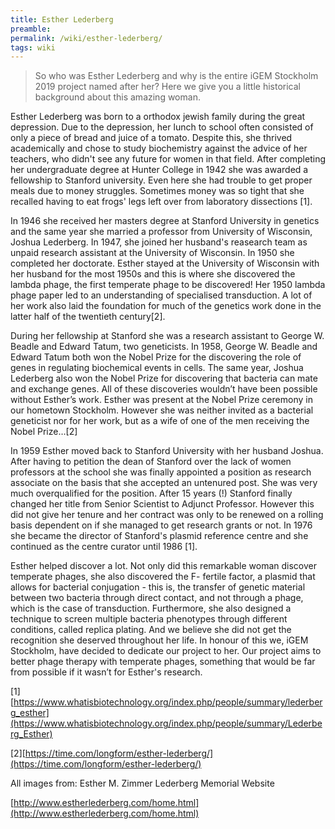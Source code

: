 ```yaml
---
title: Esther Lederberg
preamble:
permalink: /wiki/esther-lederberg/
tags: wiki
---
```


> So who was Esther Lederberg and why is the entire iGEM Stockholm 2019 project named after her? Here we give you a little historical background about this amazing woman.

Esther Lederberg was born to a orthodox jewish family during the great depression. Due to the depression, her lunch to school often consisted of only a piece of bread and juice of a tomato. Despite this, she thrived academically and chose to study biochemistry against the advice of her teachers, who didn't see any future for women in that field. After completing her undergraduate degree at Hunter College in 1942 she was awarded a fellowship to Stanford university. Even here she had trouble to get proper meals due to money struggles. Sometimes money was so tight that she recalled having to eat frogs' legs left over from laboratory dissections [1].

In 1946 she received her masters degree at Stanford University in genetics and the same year she married a professor from University of Wisconsin, Joshua Lederberg. In 1947, she joined her husband's reasearch team as unpaid research assistant at the University of Wisconsin. In 1950 she completed her doctorate. Esther stayed at the University of Wisconsin with her husband for the most 1950s and this is where she discovered the lambda phage, the first temperate phage to be discovered! Her 1950 lambda phage paper led to an understanding of specialised transduction. A lot of her work also laid the foundation for much of the genetics work done in the latter half of the twentieth century[2].

During her fellowship at Stanford she was a research assistant to George W. Beadle and Edward Tatum, two geneticists. In 1958, George W. Beadle and Edward Tatum both won the Nobel Prize for the discovering the role of genes in regulating biochemical events in cells. The same year, Joshua Lederberg also won the Nobel Prize for discovering that bacteria can mate and exchange genes. All of these discoveries wouldn’t have been possible without Esther’s work. Esther was present at the Nobel Prize ceremony in our hometown Stockholm. However she was neither invited as a bacterial geneticist nor for her work, but as a wife of one of the men receiving the Nobel Prize…[2]

In 1959 Esther moved back to Stanford University with her husband Joshua. After having to petition the dean of Stanford over the lack of women professors at the school she was finally appointed a position as research associate on the basis that she accepted an untenured post. She was very much overqualified for the position. After 15 years (!) Stanford finally changed her title from Senior Scientist to Adjunct Professor. However this did not give her tenure and her contract was only to be renewed on a rolling basis dependent on if she managed to get research grants or not. In 1976 she became the director of Stanford's plasmid reference centre and she continued as the centre curator until 1986 [1].

Esther helped discover a lot. Not only did this remarkable woman discover temperate phages, she also discovered the F- fertile factor, a plasmid that allows for bacterial conjugation - this is, the transfer of genetic material between two bacteria through direct contact, and not through a phage, which is the case of transduction. Furthermore, she also designed a technique to screen multiple bacteria phenotypes through different conditions, called replica plating. And we believe she did not get the recognition she deserved throughout her life. In honour of this we, iGEM Stockholm, have decided to dedicate our project to her. Our project aims to better phage therapy with temperate phages, something that would be far from possible if it wasn’t for Esther's research.

[1][https://www.whatisbiotechnology.org/index.php/people/summary/lederberg_esther](https://www.whatisbiotechnology.org/index.php/people/summary/Lederberg_Esther)

[2][https://time.com/longform/esther-lederberg/](https://time.com/longform/esther-lederberg/)

All images from: Esther M. Zimmer Lederberg Memorial Website

[http://www.estherlederberg.com/home.html](http://www.estherlederberg.com/home.html)
